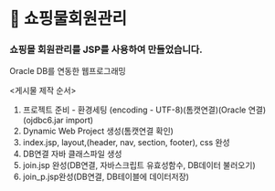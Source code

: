 # 🛒 쇼핑물회원관리

### 쇼핑몰 회원관리를 JSP를 사용하여 만들었습니다.
Oracle DB를 연동한 웹프로그래밍

<게시물 제작 순서>
1. 프로젝트 준비 - 환경세팅
(encoding - UTF-8)(톰캣연결)(Oracle 연결)(ojdbc6.jar import)
1. Dynamic Web Project 생성(톰캣연결 확인)
2. index.jsp, layout,(header, nav, section, footer), css 완성
3. DB연결 자바 클래스파일 생성
4. join.jsp 완성(DB연결, 자바스크립트 유효성함수, DB데이터 불러오기)
5. join_p.jsp완성(DB연결, DB테이블에 데이터저장)
